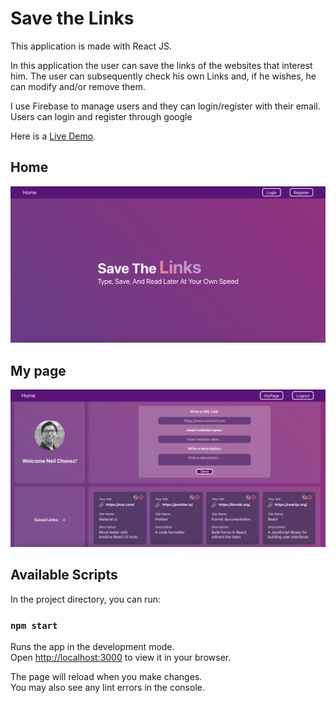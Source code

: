 # Save the Links

This application is made with React JS.

In this application the user can save the links of the websites that interest him.
The user can subsequently check his own Links and, if he wishes, he can modify and/or remove them.

I use Firebase to manage users and they can login/register with their email.
Users can login and register through google

Here is a [Live Demo](https://save-the-links.vercel.app/).

## Home

[![Live Demo](./public/assets/save-the-links-home.png "Save the Links")](https://save-the-links.vercel.app/)

## My page

[![Live Demo](./public/assets/save-the-links.png "Save the Links")](https://save-the-links.vercel.app/)

## Available Scripts

In the project directory, you can run:

### `npm start`

Runs the app in the development mode.\
Open [http://localhost:3000](http://localhost:3000) to view it in your browser.

The page will reload when you make changes.\
You may also see any lint errors in the console.

